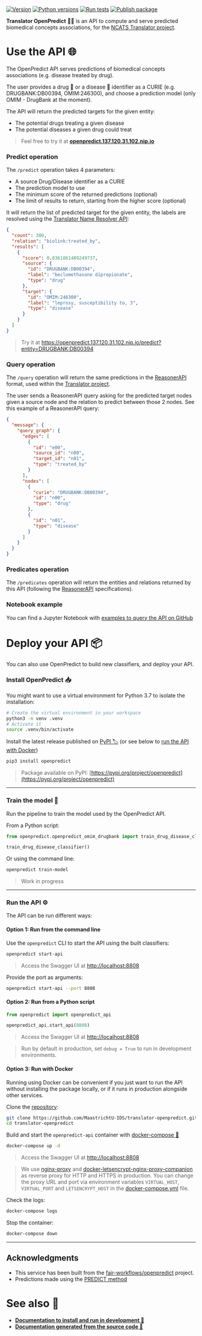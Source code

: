 [![Version](https://img.shields.io/pypi/v/openpredict)](https://pypi.org/project/openpredict) [![Python versions](https://img.shields.io/pypi/pyversions/openpredict)](https://pypi.org/project/openpredict) [![Run tests](https://github.com/MaastrichtU-IDS/translator-openpredict/workflows/Run%20tests/badge.svg)](https://github.com/MaastrichtU-IDS/translator-openpredict/actions?query=workflow%3A%22Run+tests%22) [![Publish package](https://github.com/MaastrichtU-IDS/translator-openpredict/workflows/Publish%20package/badge.svg)](https://github.com/MaastrichtU-IDS/translator-openpredict/actions?query=workflow%3A%22Publish+package%22) 

**Translator OpenPredict** 🔮🐍 is an API to compute and serve predicted biomedical concepts associations, for the [NCATS Translator project](https://ncats.nih.gov/translator/about). 

# Use the API 🌐

The OpenPredict API serves predictions of biomedical concepts associations (e.g. disease treated by drug). 

The user provides a drug 💊 or a disease 🦠 identifier as a CURIE (e.g. DRUGBANK:DB00394, OMIM:246300), and choose a prediction model (only OMIM - DrugBank at the moment). 

The API will return the predicted targets for the given entity:

* The potential drugs treating a given disease
* The potential diseases a given drug could treat

> Feel free to try it at **[openpredict.137.120.31.102.nip.io](https://openpredict.137.120.31.102.nip.io)**

### Predict operation

The `/predict` operation takes 4 parameters:

* A source Drug/Disease identifier as a CURIE
* The prediction model to use
* The minimum score of the returned predictions (optional)
* The limit of results to return, starting from the higher score (optional)  

It will return the list of predicted target for the given entity, the labels are resolved using the [Translator Name Resolver API](http://robokop.renci.org:2434/docs#/lookup/lookup_curies_lookup_post):

```json
{
  "count": 300,
  "relation": "biolink:treated_by",
  "results": [
    {
      "score": 0.8361061489249737,
      "source": {
        "id": "DRUGBANK:DB00394",
        "label": "beclomethasone dipropionate",
        "type": "drug"
      },
      "target": {
        "id": "OMIM:246300",
        "label": "leprosy, susceptibility to, 3",
        "type": "disease"
      }
    }
  ]
}
```

> Try it at https://openpredict.137.120.31.102.nip.io/predict?entity=DRUGBANK:DB00394

### Query operation

The `/query` operation will return the same predictions in the [ReasonerAPI](https://github.com/NCATSTranslator/ReasonerAPI) format, used within the [Translator project](https://ncats.nih.gov/translator/about).

The user sends a ReasonerAPI query asking for the predicted target nodes given a source node and the relation to predict between those 2 nodes. See this example of a ReasonerAPI query:

```json
{
  "message": {
    "query_graph": {
      "edges": [
        {
          "id": "e00",
          "source_id": "n00",
          "target_id": "n01",
          "type": "treated_by"
        }
      ],
      "nodes": [
        {
          "curie": "DRUGBANK:DB00394",
          "id": "n00",
          "type": "drug"
        },
        {
          "id": "n01",
          "type": "disease"
        }
      ]
    }
  }
}
```

### Predicates operation

The `/predicates` operation will return the entities and relations returned by this API (following the [ReasonerAPI](https://github.com/NCATSTranslator/ReasonerAPI) specifications).

### Notebook example

You can find a Jupyter Notebook with [examples to query the API on GitHub](https://github.com/MaastrichtU-IDS/translator-openpredict/blob/master/docs/openpredict-examples.ipynb)

# Deploy your API 📦

You can also use OpenPredict to build new classifiers, and deploy your API.

### Install OpenPredict 📥

You might want to use a virtual environment for Python 3.7 to isolate the installation:

```bash
# Create the virtual environment in your workspace
python3 -m venv .venv
# Activate it
source .venv/bin/activate
```

Install the latest release published on [PyPI 🏷️](https://pypi.org/project/openpredict) (or see below to [run the API with Docker](#option-3-run-with-docker))

```bash
pip3 install openpredict
```

> Package available on PyPI: [https://pypi.org/project/openpredict](https://pypi.org/project/openpredict)

---

### Train the model 🚅

Run the pipeline to train the model used by the OpenPredict API.

From a Python script:

```python
from openpredict.openpredict_omim_drugbank import train_drug_disease_classifier

train_drug_disease_classifier()
```

Or using the command line:

```bash
openpredict train-model
```

> Work in progress
>

---

### Run the API ⚙️

The API can be run different ways:

#### Option 1: Run from the command line

Use the `openpredict` CLI to start the API using the built classifiers:

```bash
openpredict start-api
```

> Access the Swagger UI at [http://localhost:8808](http://localhost:8808)

Provide the port as arguments:

```bash
openpredict start-api --port 8808
```

#### Option 2: Run from a Python script

```python
from openpredict import openpredict_api

openpredict_api.start_api(8808)
```

> Access the Swagger UI at [http://localhost:8808](http://localhost:8808)

> Run by default in production, set `debug = True` to run in development environments. 

#### Option 3: Run with Docker

Running using Docker can be convenient if you just want to run the API without installing the package locally, or if it runs in production alongside other services.

Clone the [repository](https://github.com/MaastrichtU-IDS/translator-openpredict):

```bash
git clone https://github.com/MaastrichtU-IDS/translator-openpredict.git
cd translator-openpredict
```

Build and start the `openpredict-api` container with [docker-compose 🐳](https://docs.docker.com/compose/)

```bash
docker-compose up -d
```

> Access the Swagger UI at [http://localhost:8808](http://localhost:8808)

> We use [nginx-proxy](https://github.com/nginx-proxy/nginx-proxy) and [docker-letsencrypt-nginx-proxy-companion](https://github.com/nginx-proxy/docker-letsencrypt-nginx-proxy-companion) as reverse proxy for HTTP and HTTPS in production. You can change the proxy URL and port via environment variables `VIRTUAL_HOST`, `VIRTUAL_PORT` and `LETSENCRYPT_HOST` in the [docker-compose.yml](https://github.com/MaastrichtU-IDS/translator-openpredict/blob/master/docker-compose.yml) file.

Check the logs:

```bash
docker-compose logs
```

Stop the container:

```bash
docker-compose down
```

---

## Acknowledgments

* This service has been built from the [fair-workflows/openpredict](https://github.com/fair-workflows/openpredict) project.
* Predictions made using the [PREDICT method](https://www.ncbi.nlm.nih.gov/pmc/articles/PMC3159979/)

# See also 👀

* **[Documentation to install and run in development 📝](docs/dev)**
* **[Documentation generated from the source code 📖](docs)**